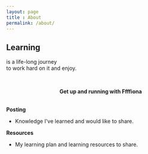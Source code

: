 ```yaml
---
layout: page
title : About
permalink: /about/
---
```


<h2>Learning</h2>
<p>is a life-long journey<br>to work hard on it and enjoy.</p>
<br>
<center><p ><strong><span class="manual">Get up and running with</span> Ffffiona</strong></p></center>
<br>
<div class="manual-post">
  <div class="manual manual-title">
  <strong>Posting</strong>
  </div>
<p>  <div class="manual-content">

  - Knowledge I've learned and would like to share.<br>
  
<div class="manual-post">
  <div class="manual manual-title">
  <strong>Resources</strong>
  </div>
<p>  <div class="manual-content">
  
  - My learning plan and learning resources to share.<br>



